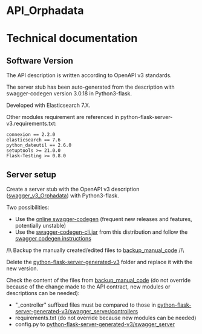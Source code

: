 # API_Orphadata

# Technical documentation

## Software Version

The API description is written according to OpenAPI v3 standards.

The server stub has been auto-generated from the description
 with swagger-codegen version 3.0.18 in Python3-flask.

Developed with Elasticsearch 7.X.

Other modules requirement are referenced in 
python-flask-server-v3.requirements.txt:
    
    connexion == 2.2.0
    elasticsearch == 7.6
    python_dateutil == 2.6.0
    setuptools >= 21.0.0
    Flask-Testing >= 0.8.0

## Server setup

Create a server stub with the OpenAPI v3 description 
([swagger_v3_Orphadata](backup_manual_code/BU_swagger_v3_Orphadata.yaml))
with Python3-flask.

Two possibilities:
* Use the [online swagger-codegen](https://editor.swagger.io/)
(frequent new releases and features, potentially unstable)
* Use the [swagger-codegen-cli.jar](./tools/swagger-codegen-cli.jar)
from this distribution and follow the 
[swagger codegen instructions](./tools/swagger%20codegen%20instructions.txt)


/!\ Backup the manually created/edited files to 
[backup_manual_code](./backup_manual_code) /!\


Delete the [python-flask-server-generated-v3](./python-flask-server-generated-v3) folder and
replace it with the new version.

Check the content of the files from [backup_manual_code](./backup_manual_code)
(do not override because of the change made to the API contract, new modules or descriptions can be needed):
* "_controller" suffixed files must be compared to those in [python-flask-server-generated-v3/swagger_server/controllers](./python-flask-server-generated-v3/swagger_server/controllers)
* requirements.txt (do not override because new modules can be needed)
* config.py to [python-flask-server-generated-v3/swagger_server](./python-flask-server-generated-v3/swagger_server)




